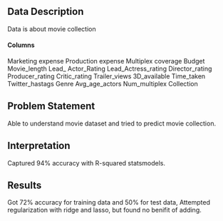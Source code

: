 ## Data Description
Data is about movie collection

#### Columns
Marketing expense
Production expense
Multiplex coverage
Budget
Movie_length
Lead_ Actor_Rating
Lead_Actress_rating
Director_rating
Producer_rating
Critic_rating
Trailer_views
3D_available
Time_taken
Twitter_hastags
Genre
Avg_age_actors
Num_multiplex
Collection

## Problem Statement
Able to understand movie dataset and tried to predict movie collection.

## Interpretation
Captured 94% accuracy with R-squared statsmodels.

## Results
Got 72% accuracy for training data and 50% for test data, Attempted regularization with ridge and lasso, but found no benifit of adding.
